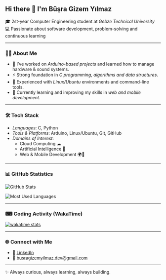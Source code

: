 ## Hi there 👋 I'm Büşra Gizem Yılmaz  

🎓 2st-year Computer Engineering student at *Gebze Technical University*  
💻 Passionate about software development, problem-solving and continuous learning  

---

### 🧑‍💻 About Me
- 🔭 I’ve worked on *Arduino-based projects* and learned how to manage hardware & sound systems.  
- ⚡ Strong foundation in *C programming, algorithms and data structures*.  
- 🐧 Experienced with *Linux/Ubuntu* environments and command-line tools.  
- 🌱 Currently learning and improving my skills in *web and mobile development*.  

---

### 🛠 Tech Stack
- *Languages*: C, Python
- *Tools & Platforms*: Arduino, Linux/Ubuntu, Git, GitHub  
- *Domains of Interest*:  
  - Cloud Computing ☁  
  - Artificial Intelligence 🤖  
  - Web & Mobile Development 🌍📱  

---

### 📊 GitHub Statistics  

![GitHub Stats](https://github-readme-stats.vercel.app/api?username=busragizemyilmaz&show_icons=true&theme=tokyonight&cache_seconds=60&include_all_commits=true&count_private=true)  

![Most Used Languages](https://github-readme-stats.vercel.app/api/top-langs/?username=busragizemyilmaz&layout=compact&theme=tokyonight&cache_seconds=60)  

---

### ⌨ Coding Activity (WakaTime)  

[![wakatime stats](https://github-readme-stats.vercel.app/api/wakatime?username=busragizemyilmaz&theme=tokyonight&cache_seconds=1800)](https://wakatime.com/@busragizemyilmaz)  

---

### 🌐 Connect with Me
- 💼 [LinkedIn](https://www.linkedin.com/in/büşra-gizem-yılmaz/)
- 📧 busragizemyilmaz.dev@gmail.com

---

✨ Always curious, always learning, always building.





<!--
**busragizemyilmaz/busragizemyilmaz** is a ✨ _special_ ✨ repository because its `README.md` (this file) appears on your GitHub profile.

Here are some ideas to get you started:

- 🔭 I’m currently working on ...
- 🌱 I’m currently learning ...
- 👯 I’m looking to collaborate on ...
- 🤔 I’m looking for help with ...
- 💬 Ask me about ...
- 📫 How to reach me: ...
- 😄 Pronouns: ...
- ⚡ Fun fact: ...
-->
